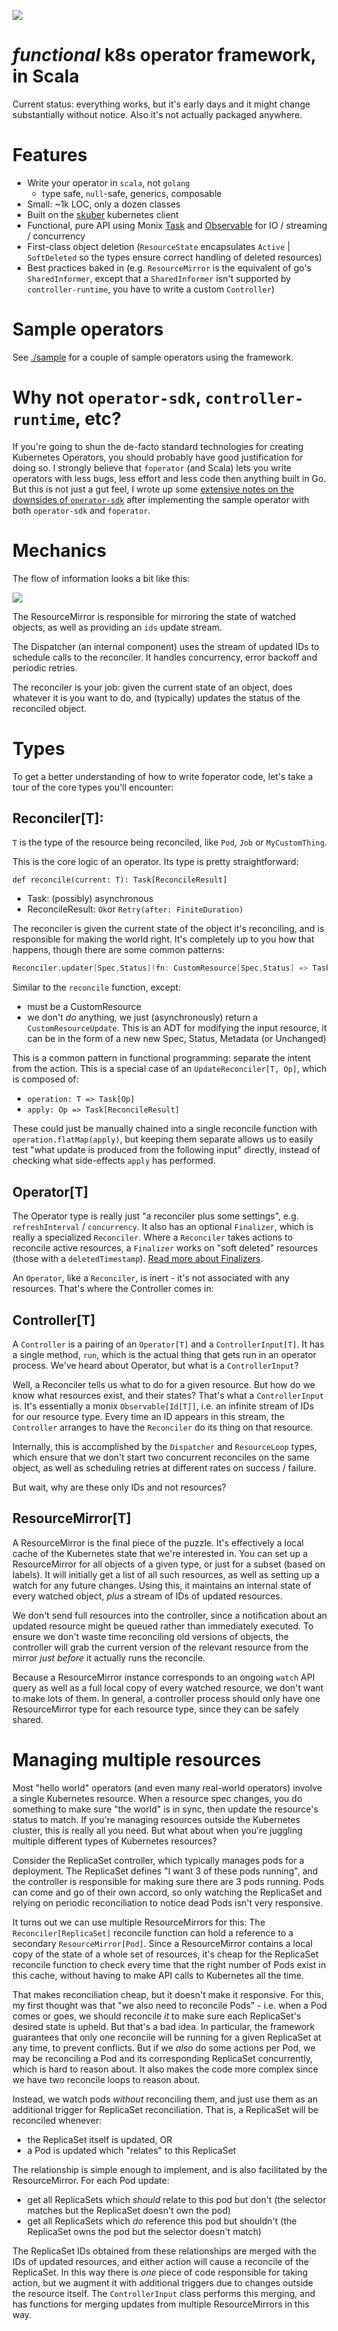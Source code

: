 ![](/doc/logo.png)

# _functional_ k8s operator framework, in Scala

Current status: everything works, but it's early days and it might change substantially without notice. Also it's not actually packaged anywhere.

# Features

 - Write your operator in `scala`, not `golang`
   - type safe, `null`-safe, generics, composable
 - Small: ~1k LOC, only a dozen classes
 - Built on the [skuber](https://github.com/doriordan/skuber/) kubernetes client
 - Functional, pure API using Monix [Task](https://monix.io/docs/3x/eval/task.html) and [Observable](https://monix.io/docs/3x/reactive/observable.html) for IO / streaming / concurrency
 - First-class object deletion (`ResourceState` encapsulates `Active` | `SoftDeleted` so the types ensure correct handling of deleted resources)
 - Best practices baked in (e.g. `ResourceMirror` is the equivalent of go's `SharedInformer`, except that a `SharedInformer` isn't supported by `controller-runtime`, you have to write a custom `Controller`)

# Sample operators

See [./sample](./sample) for a couple of sample operators using the framework.

# Why not `operator-sdk`, `controller-runtime`, etc?

If you're going to shun the de-facto standard technologies for creating Kubernetes Operators, you should probably have good justification for doing so. I strongly believe that `foperator` (and Scala) lets you write operators with less bugs, less effort and less code then anything built in Go. But this is not just a gut feel, I wrote up some [extensive notes on the downsides of `operator-sdk`](./doc/operator-sdk.md) after implementing the sample operator with both `operator-sdk` and `foperator`.

# Mechanics

The flow of information looks a bit like this:

![](/doc/k8s-flow.png)

The ResourceMirror is responsible for mirroring the state of watched objects, as well as providing an `ids` update stream.

The Dispatcher (an internal component) uses the stream of updated IDs to schedule calls to the reconciler. It handles concurrency, error backoff and periodic retries.

The reconciler is your job: given the current state of an object, does whatever it is you want to do, and (typically) updates the status of the reconciled object.

# Types

To get a better understanding of how to write foperator code, let's take a tour of the core types you'll encounter:

## Reconciler[T]:

`T` is the type of the resource being reconciled, like `Pod`, `Job` or `MyCustomThing`.

This is the core logic of an operator. Its type is pretty straightforward:

```
def reconcile(current: T): Task[ReconcileResult]
```

 - Task: (possibly) asynchronous
 - ReconcileResult: `Ok`or `Retry(after: FiniteDuration)`


The reconciler is given the current state of the object it's reconciling, and is responsible for making the world right. It's completely up to you how that happens, though there are some common patterns:

```scala
Reconciler.updater[Spec,Status](fn: CustomResource[Spec,Status] => Task[CustomResourceUpdate[Spec, Status])
```

Similar to the `reconcile` function, except:
 - must be a CustomResource
 - we don't _do_ anything, we just (asynchronously) return a `CustomResourceUpdate`. This is an ADT for modifying the input resource, it can be in the form of a new new Spec, Status, Metadata (or Unchanged)

This is a common pattern in functional programming: separate the intent from the action. This is a special case of an `UpdateReconciler[T, Op]`, which is composed of:
 - `operation: T => Task[Op]`
 - `apply: Op => Task[ReconcileResult]`

These could just be manually chained into a single reconcile function with `operation.flatMap(apply)`, but keeping them separate allows us to easily test "what update is produced from the following input" directly, instead of checking what side-effects `apply` has performed.

## Operator[T]

The Operator type is really just "a reconciler plus some settings", e.g. `refreshInterval` / `concurrency`. It also has an optional `Finalizer`, which is really a specialized `Reconciler`. Where a `Reconciler` takes actions to reconcile active resources, a `Finalizer` works on "soft deleted" resources (those with a `deletedTimestamp`). [Read more about Finalizers](https://kubernetes.io/docs/concepts/workloads/controllers/garbage-collection/).

An `Operator`, like a `Reconciler`, is inert - it's not associated with any resources. That's where the Controller comes in:

## Controller[T]

A `Controller` is a pairing of an `Operator[T]` and a `ControllerInput[T]`. It has a single method, `run`, which is the actual thing that gets run in an operator process. We've heard about Operator, but what is a `ControllerInput`?

Well, a Reconciler tells us what to do for a given resource. But how do we know what resources exist, and their states? That's what a `ControllerInput` is. It's essentially a monix `Observable[Id[T]]`, i.e. an infinite stream of IDs for our resource type. Every time an ID appears in this stream, the `Controller` arranges to have the `Reconciler` do its thing on that resource.

Internally, this is accomplished by the `Dispatcher` and `ResourceLoop` types, which ensure that we don't start two concurrent reconciles on the same object, as well as scheduling retries at different rates on success / failure.

But wait, why are these only IDs and not resources?

## ResourceMirror[T]

A ResourceMirror is the final piece of the puzzle. It's effectively a local cache of the Kubernetes state that we're interested in. You can set up a ResourceMirror for all objects of a given type, or just for a subset (based on labels). It will initially get a list of all such resources, as well as setting up a watch for any future changes. Using this, it maintains an internal state of every watched object, _plus_ a stream of IDs of updated resources.

We don't send full resources into the controller, since a notification about an updated resource might be queued rather than immediately executed. To ensure we don't waste time reconciling old versions of objects, the controller will grab the current version of the relevant resource from the mirror _just before_ it actually runs the reconcile.

Because a ResourceMirror instance corresponds to an ongoing `watch` API query as well as a full local copy of every watched resource, we don't want to make lots of them. In general, a controller process should only have one ResourceMirror type for each resource type, since they can be safely shared.

# Managing multiple resources

Most "hello world" operators (and even many real-world operators) involve a single Kubernetes resource. When a resource spec changes, you do something to make sure "the world" is in sync, then update the resource's status to match. If you're managing resources outside the Kubernetes cluster, this is really all you need. But what about when you're juggling multiple different types of Kubernetes resources?

Consider the ReplicaSet controller, which typically manages pods for a deployment. The ReplicaSet defines "I want 3 of these pods running", and the controller is responsible for making sure there are 3 pods running. Pods can come and go of their own accord, so only watching the ReplicaSet and relying on periodic reconciliation to notice dead Pods isn't very responsive.

It turns out we can use multiple ResourceMirrors for this: The `Reconciler[ReplicaSet]` reconcile function can hold a reference to a secondary `ResourceMirror[Pod]`. Since a ResourceMirror contains a local copy of the state of a whole set of resources, it's cheap for the ReplicaSet reconcile function to check every time that the right number of Pods exist in this cache, without having to make API calls to Kubernetes all the time.

That makes reconciliation cheap, but it doesn't make it responsive. For this, my first thought was that "we also need to reconcile Pods" - i.e. when a Pod comes or goes, we should reconcile _it_ to make sure each ReplicaSet's desired state is upheld. But that's a bad idea. In particular, the framework guarantees that only one reconcile will be running for a given ReplicaSet at any time, to prevent conflicts. But if we _also_ do some actions per Pod, we may be reconciling a Pod and its corresponding ReplicaSet concurrently, which is hard to reason about. It also makes the code more complex since we have two reconcile loops to reason about.

Instead, we watch pods _without_ reconciling them, and just use them as an additional trigger for ReplicaSet reconciliation. That is, a ReplicaSet will be reconciled whenever:
 - the ReplicaSet itself is updated, OR
 - a Pod is updated which "relates" to this ReplicaSet

The relationship is simple enough to implement, and is also facilitated by the ResourceMirror. For each Pod update:
 - get all ReplicaSets which _should_ relate to this pod but don't (the selector matches but the ReplicaSet doesn't own the pod)
 - get all ReplicaSets which _do_ reference this pod but shouldn't (the ReplicaSet owns the pod but the selector doesn't match)

The ReplicaSet IDs obtained from these relationships are merged with the IDs of updated resources, and either action will cause a reconcile of the ReplicaSet. In this way there is _one_ piece of code responsible for taking action, but we augment it with additional triggers due to changes outside the resource itself. The `ControllerInput` class performs this merging, and has functions for merging updates from multiple ResourceMirrors in this way.
